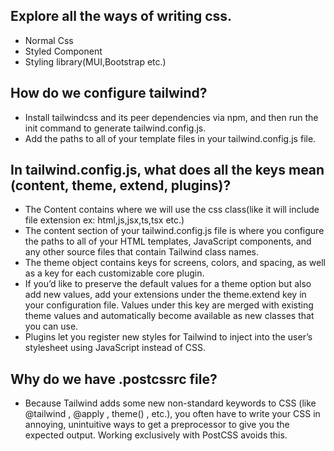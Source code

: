 ## Explore all the ways of writing css.

- Normal Css
- Styled Component
- Styling library(MUI,Bootstrap etc.)

## How do we configure tailwind?

- Install tailwindcss and its peer dependencies via npm, and then run the init command to generate tailwind.config.js.
- Add the paths to all of your template files in your tailwind.config.js file.

## In tailwind.config.js, what does all the keys mean (content, theme, extend, plugins)?

- The Content contains where we will use the css class(like it will include file extension ex: html,js,jsx,ts,tsx etc.)
- The content section of your tailwind.config.js file is where you configure the paths to all of your HTML templates, JavaScript components, and any other source files that contain Tailwind class names.
- The theme object contains keys for screens, colors, and spacing, as well as a key for each customizable core plugin.
- If you’d like to preserve the default values for a theme option but also add new values, add your extensions under the theme.extend key in your configuration file. Values under this key are merged with existing theme values and automatically become available as new classes that you can use.
- Plugins let you register new styles for Tailwind to inject into the user’s stylesheet using JavaScript instead of CSS.

## Why do we have .postcssrc file?

- Because Tailwind adds some new non-standard keywords to CSS (like @tailwind , @apply , theme() , etc.), you often have to write your CSS in annoying, unintuitive ways to get a preprocessor to give you the expected output. Working exclusively with PostCSS avoids this.
